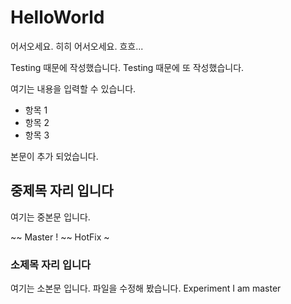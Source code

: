 # HelloWorld

어서오세요. 히히
어서오세요. 흐흐...

Testing 때문에 작성했습니다.
Testing 때문에 또 작성했습니다.

여기는 내용을 입력할 수 있습니다.

- 항목 1
- 항목 2
- 항목 3

본문이 추가 되었습니다.

## 중제목 자리 입니다

여기는 중본문 입니다.

~~ Master !
~~ HotFix ~

### 소제목 자리 입니다

여기는 소본문 입니다.
파일을 수정해 봤습니다.
Experiment
I am master